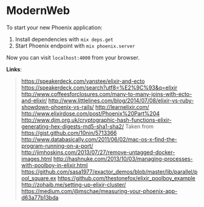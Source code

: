 # ModernWeb

To start your new Phoenix application:

1. Install dependencies with `mix deps.get`
2. Start Phoenix endpoint with `mix phoenix.server`

Now you can visit `localhost:4000` from your browser.


**Links**:

> https://speakerdeck.com/vanstee/elixir-and-ecto
> https://speakerdeck.com/search?utf8=%E2%9C%93&q=elixir
> http://www.coffeesforclosures.com/many-to-many-joins-with-ecto-and-elixir/
> http://www.littlelines.com/blog/2014/07/08/elixir-vs-ruby-showdown-phoenix-vs-rails/
> http://learnelixir.com/
> http://www.elixirdose.com/post/Phoenix%20Part%204
> http://www.djm.org.uk/cryptographic-hash-functions-elixir-generating-hex-digests-md5-sha1-sha2/
> Taken from https://gist.github.com/10nin/5713366
> http://www.databasically.com/2011/06/02/mac-os-x-find-the-program-running-on-a-port/
> http://jimhoskins.com/2013/07/27/remove-untagged-docker-images.html
> http://hashnuke.com/2013/10/03/managing-processes-with-poolboy-in-elixir.html
> https://github.com/sasa1977/exactor_demos/blob/master/lib/parallel/pool_square.ex
> https://github.com/thestonefox/elixir_poolboy_example
> http://zohaib.me/setting-up-elixir-cluster/
> https://medium.com/@mschae/measuring-your-phoenix-app-d63a77b13bda

